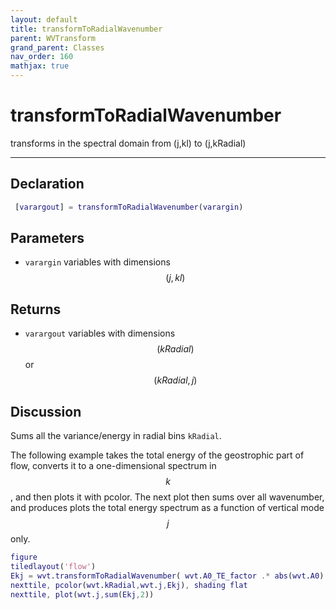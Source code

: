 ```yaml
---
layout: default
title: transformToRadialWavenumber
parent: WVTransform
grand_parent: Classes
nav_order: 160
mathjax: true
---
```


#  transformToRadialWavenumber

transforms in the spectral domain from (j,kl) to (j,kRadial)


---

## Declaration
```matlab
 [varargout] = transformToRadialWavenumber(varargin) 
```
## Parameters
+ `varargin`  variables with dimensions $$(j,kl)$$

## Returns
+ `varargout`  variables with dimensions $$(kRadial)$$ or $$(kRadial,j)$$

## Discussion

  Sums all the variance/energy in radial bins `kRadial`.
 
  The following example takes the total energy of the geostrophic part of
  flow, converts it to a one-dimensional spectrum in $$k$$, and then plots
  it with pcolor. The next plot then sums over all wavenumber, and produces
  plots the total energy spectrum as a function of vertical mode $$j$$
  only.
 
  ```matlab
  figure
  tiledlayout('flow')
  Ekj = wvt.transformToRadialWavenumber( wvt.A0_TE_factor .* abs(wvt.A0).^2 );
  nexttile, pcolor(wvt.kRadial,wvt.j,Ekj), shading flat
  nexttile, plot(wvt.j,sum(Ekj,2))
  ```
 
        
